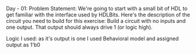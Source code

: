 Day - 01:
Problem Statement:
We're going to start with a small bit of HDL to get familiar with the interface used by HDLBits. Here's the description of the circuit you need to build for this exercise:
Build a circuit with no inputs and one output. That output should always drive 1 (or logic high).

Logic I used:
as it's output is one I used Behavioral model and assigned output as 1'b0
